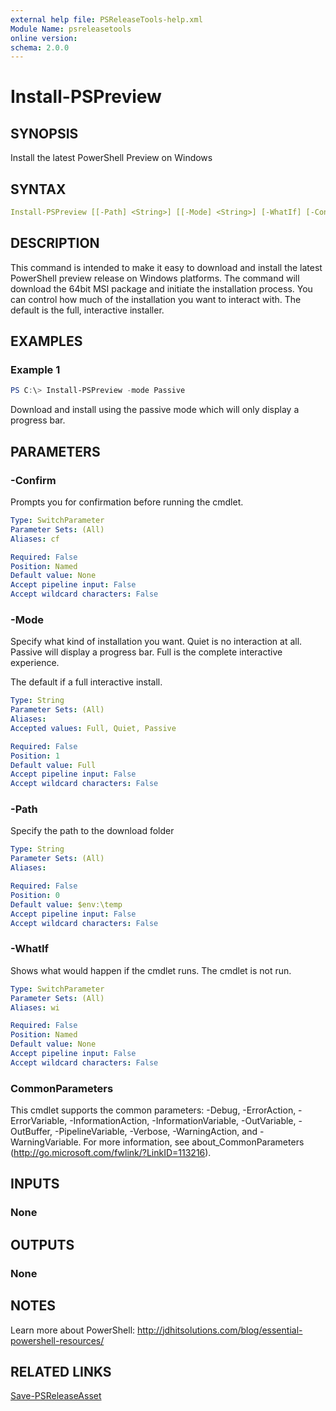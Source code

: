 ```yaml
---
external help file: PSReleaseTools-help.xml
Module Name: psreleasetools
online version:
schema: 2.0.0
---
```


# Install-PSPreview

## SYNOPSIS

Install the latest PowerShell Preview on Windows

## SYNTAX

```yaml
Install-PSPreview [[-Path] <String>] [[-Mode] <String>] [-WhatIf] [-Confirm] [<CommonParameters>]
```

## DESCRIPTION

This command is intended to make it easy to download and install the latest PowerShell preview release on Windows platforms. The command will download the 64bit MSI package and initiate the installation process. You can control how much of the installation you want to interact with. The default is the full, interactive installer.

## EXAMPLES

### Example 1

```powershell
PS C:\> Install-PSPreview -mode Passive
```

Download and install using the passive mode which will only display a progress bar.

## PARAMETERS

### -Confirm

Prompts you for confirmation before running the cmdlet.

```yaml
Type: SwitchParameter
Parameter Sets: (All)
Aliases: cf

Required: False
Position: Named
Default value: None
Accept pipeline input: False
Accept wildcard characters: False
```

### -Mode

Specify what kind of installation you want. Quiet is no interaction at all. Passive will display a progress bar. Full is the complete interactive experience.

The default if a full interactive install.

```yaml
Type: String
Parameter Sets: (All)
Aliases:
Accepted values: Full, Quiet, Passive

Required: False
Position: 1
Default value: Full
Accept pipeline input: False
Accept wildcard characters: False
```

### -Path

Specify the path to the download folder

```yaml
Type: String
Parameter Sets: (All)
Aliases:

Required: False
Position: 0
Default value: $env:\temp
Accept pipeline input: False
Accept wildcard characters: False
```

### -WhatIf

Shows what would happen if the cmdlet runs.
The cmdlet is not run.

```yaml
Type: SwitchParameter
Parameter Sets: (All)
Aliases: wi

Required: False
Position: Named
Default value: None
Accept pipeline input: False
Accept wildcard characters: False
```

### CommonParameters

This cmdlet supports the common parameters: -Debug, -ErrorAction, -ErrorVariable, -InformationAction, -InformationVariable, -OutVariable, -OutBuffer, -PipelineVariable, -Verbose, -WarningAction, and -WarningVariable.
For more information, see about_CommonParameters (http://go.microsoft.com/fwlink/?LinkID=113216).

## INPUTS

### None

## OUTPUTS

### None

## NOTES

Learn more about PowerShell: http://jdhitsolutions.com/blog/essential-powershell-resources/

## RELATED LINKS

[Save-PSReleaseAsset]()